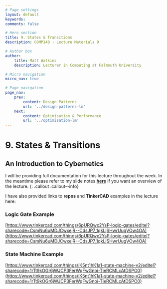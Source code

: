 ```yaml
---
# Page settings
layout: default
keywords:
comments: false

# Hero section
title: 9. States & Transitions
description: COMP140 - Lecture Materials 9

# Author box
author:
    title: Matt Watkins
    description: Lecturer in Computing at Falmouth University

# Micro navigation
micro_nav: true

# Page navigation
page_nav:
    prev:
        content: Design Patterns
        url: '../design-patterns-lm'
    next:
        content: Optimisation & Performance
        url: '../optimisation-lm'
---
```


# 9. States & Transitions
## An Introduction to Cybernetics

I will be providing full documentation for this lecture throughout the week. In the meantime please refer to my slide notes **[here](documents/states-slide-notes.pdf)**  if you want an overview of the lecture.
{: .callout .callout--info}

I have also provided links to **repos** and **TinkerCAD** examples in the lecture here:

### Logic Gate Example

[https://www.tinkercad.com/things/6pURQwx2YsP-logic-gates/editel?sharecode=CsmNu6uMDJCwxejR--CdsJP7_1qkLjSHwrUugVOw4OA](https://www.tinkercad.com/things/6pURQwx2YsP-logic-gates/editel?sharecode=CsmNu6uMDJCwxejR--CdsJP7_1qkLjSHwrUugVOw4OA)

### State Machine Example

[https://www.tinkercad.com/things/iK5nt1hK1a1-state-machine-v2/editel?sharecode=1rTt9kOGr6jWJCP3FerWqFwGnoi-TieRCMLcAtDSPO0](https://www.tinkercad.com/things/iK5nt1hK1a1-state-machine-v2/editel?sharecode=1rTt9kOGr6jWJCP3FerWqFwGnoi-TieRCMLcAtDSPO0)

<!--stackedit_data:
eyJoaXN0b3J5IjpbNjk0ODA1NzQ4LC0xNjQzNDUwNjgyLDEwMT
M0NTk1MzQsLTk0NDg3NTAyMF19
-->